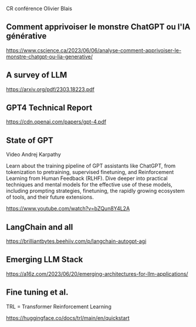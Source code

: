 CR conférence Olivier Blais 
## Comment apprivoiser le monstre ChatGPT ou l'IA générative
https://www.cscience.ca/2023/06/06/analyse-comment-apprivoiser-le-monstre-chatgpt-ou-lia-generative/

## A survey of LLM
https://arxiv.org/pdf/2303.18223.pdf

## GPT4 Technical Report
https://cdn.openai.com/papers/gpt-4.pdf

## State of GPT
Video Andrej Karpathy

Learn about the training pipeline of GPT assistants like ChatGPT, from tokenization to pretraining, supervised finetuning, and Reinforcement Learning from Human Feedback (RLHF). Dive deeper into practical techniques and mental models for the effective use of these models, including prompting strategies, finetuning, the rapidly growing ecosystem of tools, and their future extensions.

https://www.youtube.com/watch?v=bZQun8Y4L2A

## LangChain and all
https://brilliantbytes.beehiiv.com/p/langchain-autogpt-agi

## Emerging LLM Stack
https://a16z.com/2023/06/20/emerging-architectures-for-llm-applications/

## Fine tuning et al.
TRL = Transformer Reinforcement Learning

https://huggingface.co/docs/trl/main/en/quickstart



